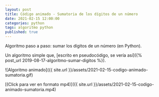 ```yaml
---
layout: post
title: Código animado - Sumatoria de los dígitos de un número
date: 2021-02-15 12:00:00
categories: python
tags: algoritmo python
published: true
---
```


Algoritmo paso a paso: sumar los dígitos de un número (en Python).

Un algoritmo simple que, [escrito en pseudocódigo, se vería así]({% post_url 2019-08-17-algoritmo-sumar-digitos %}).


![Algoritmo animado]({{ site.url }}/assets/2021-02-15-codigo-animado-sumatoria.gif)

[(Click para ver en formato mp4)]({{ site.url }}/assets/2021-02-15-codigo-animado-sumatoria.mp4)

